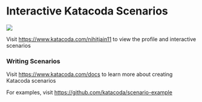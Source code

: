 # Interactive Katacoda Scenarios

[![](http://shields.katacoda.com/katacoda/nihitjain11/count.svg)](https://www.katacoda.com/nihitjain11 "Get your profile on Katacoda.com")

Visit https://www.katacoda.com/nihitjain11 to view the profile and interactive scenarios

### Writing Scenarios
Visit https://www.katacoda.com/docs to learn more about creating Katacoda scenarios

For examples, visit https://github.com/katacoda/scenario-example
